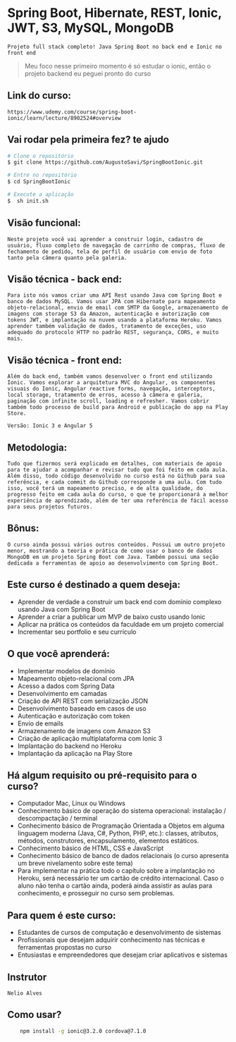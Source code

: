 # Spring Boot, Hibernate, REST, Ionic, JWT, S3, MySQL, MongoDB

    Projeto full stack completo! Java Spring Boot no back end e Ionic no front end

> Meu foco nesse primeiro momento é só estudar o ionic, então o projeto backend eu peguei pronto do curso

## Link do curso:
    https://www.udemy.com/course/spring-boot-ionic/learn/lecture/8902524#overview

## Vai rodar pela primeira fez? te ajudo

```bash
# Clone o repositório
$ git clone https://github.com/AugustoSavi/SpringBootIonic.git

# Entre no repositório
$ cd SpringBootIonic

# Execute a aplicação
$  sh init.sh
```

## Visão funcional:
    Neste projeto você vai aprender a construir login, cadastro de usuário, fluxo completo de navegação de carrinho de compras, fluxo de fechamento de pedido, tela de perfil de usuário com envio de foto tanto pela câmera quanto pela galeria.

## Visão técnica - back end:
    Para isto nós vamos criar uma API Rest usando Java com Spring Boot e banco de dados MySQL. Vamos usar JPA com Hibernate para mapeamento objeto-relacional, envio de email com SMTP da Google, armazenamento de imagens com storage S3 da Amazon, autenticação e autorização com tokens JWT, e implantação na nuvem usando a plataforma Heroku. Vamos aprender também validação de dados, tratamento de exceções, uso adequado do protocolo HTTP no padrão REST, segurança, CORS, e muito mais.

## Visão técnica - front end:
    Além do back end, também vamos desenvolver o front end utilizando Ionic. Vamos explorar a arquitetura MVC do Angular, os componentes visuais do Ionic, Angular reactive forms, navegação, interceptors, local storage, tratamento de erros, acesso à câmera e galeria, paginação com infinite scroll, loading e refresher. Vamos cobrir também todo processo de build para Android e publicação do app na Play Store.

    Versão: Ionic 3 e Angular 5

## Metodologia:
    Tudo que fizermos será explicado em detalhes, com materiais de apoio para te ajudar a acompanhar e revisar tudo que foi feito em cada aula. Além disso, todo código desenvolvido no curso está no Github para sua referência, e cada commit do Github corresponde a uma aula. Com tudo isso, você terá um mapeamento preciso, e de alta qualidade, do progresso feito em cada aula do curso, o que te proporcionará a melhor experiência de aprendizado, além de ter uma referência de fácil acesso para seus projetos futuros.

## Bônus:
    O curso ainda possui vários outros conteúdos. Possui um outro projeto menor, mostrando a teoria e prática de como usar o banco de dados MongoDB em um projeto Spring Boot com Java. Também possui uma seção dedicada a ferramentas de apoio ao desenvolvimento com Spring Boot. 

## Este curso é destinado a quem deseja:

- Aprender de verdade a construir um back end com domínio complexo usando Java com Spring Boot
- Aprender a criar a publicar um MVP de baixo custo usando Ionic
- Aplicar na prática os conteúdos da faculdade em um projeto comercial
- Incrementar seu portfolio e seu currículo

## O que você aprenderá:
- Implementar modelos de domínio
- Mapeamento objeto-relacional com JPA
- Acesso a dados com Spring Data
- Desenvolvimento em camadas
- Criação de API REST com serialização JSON
- Desenvolvimento baseado em casos de uso
- Autenticação e autorização com token
- Envio de emails
- Armazenamento de imagens com Amazon S3
- Criação de aplicação multiplataforma com Ionic 3
- Implantação do backend no Heroku
- Implantação da aplicação na Play Store

## Há algum requisito ou pré-requisito para o curso?
- Computador Mac, Linux ou Windows
- Conhecimento básico de operação do sistema operacional: instalação / descompactação / terminal
- Conhecimento básico de Programação Orientada a Objetos em alguma linguagem moderna (Java, C#, Python, PHP, etc.): classes, atributos, métodos, construtores, encapsulamento, elementos estáticos.
- Conhecimento básico de HTML, CSS e JavaScript
- Conhecimento básico de banco de dados relacionais (o curso apresenta um breve nivelamento sobre este tema)
- Para implementar na prática todo o capítulo sobre a implantação no Heroku, será necessário ter um cartão de crédito internacional. Caso o aluno não tenha o cartão ainda, poderá ainda assistir as aulas para conhecimento, e prosseguir no curso sem problemas.

## Para quem é este curso:
- Estudantes de cursos de computação e desenvolvimento de sistemas
- Profissionais que desejam adquirir conhecimento nas técnicas e ferramentas propostas no curso
- Entusiastas e empreendedores que desejam criar aplicativos e sistemas

## Instrutor

    Nelio Alves

## Como usar?
```bash
    npm install -g ionic@3.2.0 cordova@7.1.0
```

